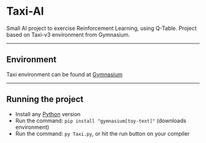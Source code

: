 # Taxi-AI

Small AI project to exercise Reinforcement Learning, using Q-Table. Project based on Taxi-v3 environment from Gymnasium. 

---
## Environment

Taxi environment can be found at [Gymnasium](https://gymnasium.farama.org/environments/toy_text/taxi/)

---
## Running the project

- Install any [Python](https://www.python.org/downloads/) version
- Run the command: `pip install "gymnasium[toy-text]"` (downloads environment)
- Run the command: `py Taxi.py`, or hit the run button on your compiler


